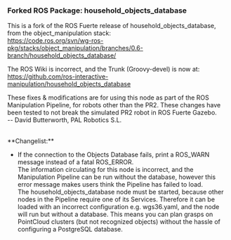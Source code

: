 ### Forked ROS Package: household_objects_database

This is a fork of the ROS Fuerte release of household_objects_database, <br>
from the object_manipulation stack: <br>
https://code.ros.org/svn/wg-ros-pkg/stacks/object_manipulation/branches/0.6-branch/household_objects_database/

The ROS Wiki is incorrect, and the Trunk (Groovy-devel) is now at: <br>
https://github.com/ros-interactive-manipulation/household_objects_database

These fixes & modifications are for using this node as part of the ROS Manipulation Pipeline, for robots other than the PR2. These changes have been tested to not break the simulated PR2 robot in ROS Fuerte Gazebo. <br>
-- David Butterworth, PAL Robotics S.L.
<br>

<br>
**Changelist:**

 - If the connection to the Objects Database fails, print a ROS_WARN message instead of a fatal ROS_ERROR. <br>
The information circulating for this node is incorrect, and the Manipulation Pipeline can be run without the database, however this error message makes users think the Pipeline has failed to load. <br>
The household_objects_database node must be started, because other nodes in the Pipeline require one of its Services. Therefore it can be loaded with an incorrect configuration e.g. wgs36.yaml, and the node will run but without a database. This means you can plan grasps on PointCloud clusters (but not recognized objects) without the hassle of configuring a PostgreSQL database.



